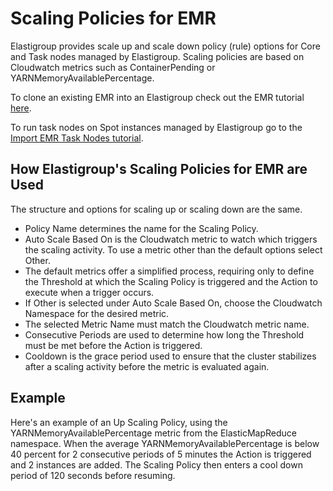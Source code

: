 # Scaling Policies for EMR

Elastigroup provides scale up and scale down policy (rule) options for Core and Task nodes managed by Elastigroup. Scaling policies are based on Cloudwatch metrics such as ContainerPending or YARNMemoryAvailablePercentage.

To clone an existing EMR into an Elastigroup check out the EMR tutorial [here](elastigroup/tools-integrations/elastic-mapreduce/).

To run task nodes on Spot instances managed by Elastigroup go to the [Import EMR Task Nodes tutorial](elastigroup/tools-integrations/elastic-mapreduce/import-elastic-mapreduce-task-nodes).

## How Elastigroup's Scaling Policies for EMR are Used

The structure and options for scaling up or scaling down are the same.

- Policy Name determines the name for the Scaling Policy.
- Auto Scale Based On is the Cloudwatch metric to watch which triggers the scaling activity. To use a metric other than the default options select Other.
- The default metrics offer a simplified process, requiring only to define the Threshold at which the Scaling Policy is triggered and the Action to execute when a trigger occurs.
- If Other is selected under Auto Scale Based On, choose the Cloudwatch Namespace for the desired metric.
- The selected Metric Name must match the Cloudwatch metric name.
- Consecutive Periods are used to determine how long the Threshold must be met before the Action is triggered.
- Cooldown is the grace period used to ensure that the cluster stabilizes after a scaling activity before the metric is evaluated again.

## Example

Here's an example of an Up Scaling Policy, using the YARNMemoryAvailablePercentage metric from the ElasticMapReduce namespace. When the average YARNMemoryAvailablePercentage is below 40 percent for 2 consecutive periods of 5 minutes the Action is triggered and 2 instances are added. The Scaling Policy then enters a cool down period of 120 seconds before resuming.

